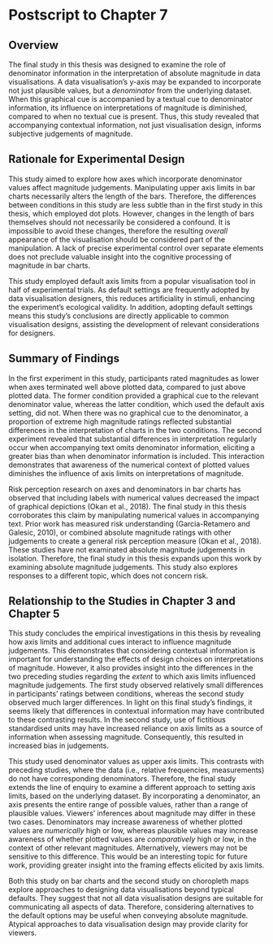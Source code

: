 # Postscript to Chapter 7

## Overview

The final study in this thesis was designed to examine the role of denominator information in the interpretation of absolute magnitude in data visualisations. A data visualisation’s y-axis may be expanded to incorporate not just plausible values, but a *denominator* from the underlying dataset. When this graphical cue is accompanied by a textual cue to denominator information, its influence on interpretations of magnitude is diminished, compared to when no textual cue is present. Thus, this study revealed that accompanying contextual information, not just visualisation design, informs subjective judgements of magnitude.

## Rationale for Experimental Design

This study aimed to explore how axes which incorporate denominator values affect magnitude judgements. Manipulating upper axis limits in bar charts necessarily alters the length of the bars. Therefore, the differences between conditions in this study are less subtle than in the first study in this thesis, which employed dot plots. However, changes in the length of bars themselves should not necessarily be considered a confound. It is impossible to avoid these changes, therefore the resulting *overall* appearance of the visualisation should be considered part of the manipulation. A lack of precise experimental control over separate elements does not preclude valuable insight into the cognitive processing of magnitude in bar charts.

This study employed default axis limits from a popular visualisation tool in half of experimental trials. As default settings are frequently adopted by data visualisation designers, this reduces artificiality in stimuli, enhancing the experiment’s ecological validity. In addition, adopting default settings means this study’s conclusions are directly applicable to common visualisation designs, assisting the development of relevant considerations for designers.

## Summary of Findings

In the first experiment in this study, participants rated magnitudes as lower when axes terminated well above plotted data, compared to just above plotted data. The former condition provided a graphical cue to the relevant denominator value, whereas the latter condition, which used the default axis setting, did not. When there was no graphical cue to the denominator, a proportion of extreme high magnitude ratings reflected substantial differences in the interpretation of charts in the two conditions. The second experiment revealed that substantial differences in interpretation regularly occur when accompanying text omits denominator information, eliciting a greater bias than when denominator information is included. This interaction demonstrates that awareness of the numerical context of plotted values diminishes the influence of axis limits on interpretations of magnitude.

Risk perception research on axes and denominators in bar charts has observed that including labels with numerical values decreased the impact of graphical depictions (Okan et al., 2018). The final study in this thesis corroborates this claim by manipulating numerical values in accompanying text. Prior work has measured risk understanding (Garcia-Retamero and Galesic, 2010), or combined absolute magnitude ratings with other judgements to create a general risk perception measure (Okan et al., 2018). These studies have not examinated absolute magnitude judgements in isolation. Therefore, the final study in this thesis expands upon this work by examining absolute magnitude judgements. This study also explores responses to a different topic, which does not concern risk. 

## Relationship to the Studies in Chapter 3 and Chapter 5

This study concludes the empirical investigations in this thesis by revealing how axis limits and additional cues interact to influence magnitude judgements. This demonstrates that considering contextual information is important for understanding the effects of design choices on interpretations of magnitude. However, it also provides insight into the differences in the two preceding studies regarding the *extent* to which axis limits influenced magnitude judgements. The first study observed relatively small differences in participants’ ratings between conditions, whereas the second study observed much larger differences. In light on this final study’s findings, it seems likely that differences in contextual information may have contributed to these contrasting results. In the second study, use of fictitious standardised units may have increased reliance on axis limits as a source of information when assessing magnitude. Consequently, this resulted in increased bias in judgements.

This study used denominator values as upper axis limits. This contrasts with preceding studies, where the data (i.e., relative frequencies, measurements) do not have corresponding denominators. Therefore, the final study extends the line of enquiry to examine a different approach to setting axis limits, based on the underlying dataset. By incorporating a denominator, an axis presents the entire range of possible values, rather than a range of plausible values. Viewers’ inferences about magnitude may differ in these two cases. Denominators may increase awareness of whether plotted values are *numerically* high or low, whereas plausible values may increase awareness of whether plotted values are *comparatively* high or low, in the context of other relevant magnitudes. Alternatively, viewers may not be sensitive to this difference. This would be an interesting topic for future work, providing greater insight into the framing effects elicited by axis limits.

Both this study on bar charts and the second study on choropleth maps explore approaches to designing data visualisations beyond typical defaults. They suggest that not all data visualisation designs are suitable for communicating all aspects of data. Therefore, considering alternatives to the default options may be useful when conveying absolute magnitude. Atypical approaches to data visualisation design may provide clarity for viewers.
